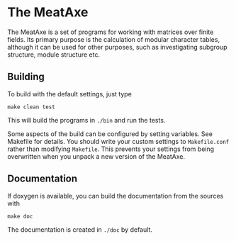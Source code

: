 # The MeatAxe

The MeatAxe is a set of programs for working with matrices over finite fields.
Its primary purpose is the calculation of modular character tables, although
it can be used for other purposes, such as investigating subgroup structure,
module structure etc.


## Building

To build with the default settings, just type

    make clean test

This will build the programs in `./bin` and run the tests.

Some aspects of the build can be configured by setting variables. See Makefile
for details. You should write your custom settings to `Makefile.conf` rather than
modifying `Makefile`. This prevents your settings from being overwritten when you
unpack a new version of the MeatAxe.


## Documentation

If doxygen is available, you can build the documentation from the sources with

    make doc

The documentation is created in `./doc` by default.

